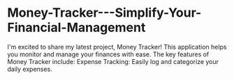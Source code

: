 # Money-Tracker---Simplify-Your-Financial-Management
I'm excited to share my latest project, Money Tracker! This application helps you monitor and manage your finances with ease. The key features of Money Tracker include: Expense Tracking: Easily log and categorize your daily expenses.
